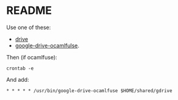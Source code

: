 # README

Use one of these:
- [drive](https://github.com/odeke-em/drive)
- [google-drive-ocamlfulse](https://github.com/astrada/google-drive-ocamlfuse).

Then (if ocamlfuse):

```
crontab -e
```
And add: 
```
* * * * * /usr/bin/google-drive-ocamlfuse $HOME/shared/gdrive
```

